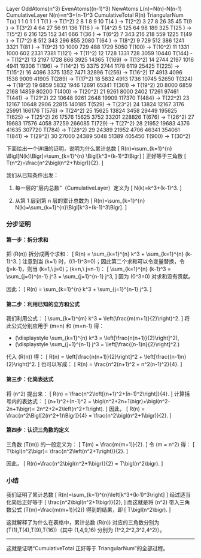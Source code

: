 Layer	OddAtoms(n^3)	EvenAtoms((n-1)^3)	NewAtoms L(n)=N(n)-N(n-1)	CumulativeLayer N(n)=n^3+(n-1)^3	CumulativeTotal R(n)	TriangularNum T(x)
1       1           0           1               1               1           T(1  ) -> T(1^2)
2       8           1           8               9               10          T(4  ) -> T(2^2)
3       27          8           26              35              45          T(9  ) -> T(3^2)
4       64          27          56              91              136         T(16 ) -> T(4^2)
5       125         64          98              189             325         T(25 ) -> T(5^2)
6       216         125         152             341             666         T(36 ) -> T(6^2)
7       343         216         218             559             1225        T(49 ) -> T(7^2)
8       512         343         296             855             2080        T(64 ) -> T(8^2)
9       729         512         386             1241            3321        T(81 ) -> T(9^2)
10      1000        729         488             1729            5050        T(100) -> T(10^2)
11      1331        1000        602             2331            7381        T(121) -> T(11^2)
12      1728        1331        728             3059            10440       T(144) -> T(12^2)
13      2197        1728        866             3925            14365       T(169) -> T(13^2)
14      2744        2197        1016            4941            19306       T(196) -> T(14^2)
15      3375        2744        1178            6119            25425       T(225) -> T(15^2)
16      4096        3375        1352            7471            32896       T(256) -> T(16^2)
17      4913        4096        1538            9009            41905       T(289) -> T(17^2)
18      5832        4913        1736            10745           52650       T(324) -> T(18^2)
19      6859        5832        1946            12691           65341       T(361) -> T(19^2)
20      8000        6859        2168            14859           80200       T(400) -> T(20^2)
21      9261        8000        2402            17261           97461       T(441) -> T(21^2)
22      10648       9261        2648            19909           117370      T(484) -> T(22^2)
23      12167       10648       2906            22815           140185      T(529) -> T(23^2)
24      13824       12167       3176            25991           166176      T(576) -> T(24^2)
25      15625       13824       3458            29449           195625      T(625) -> T(25^2)
26      17576       15625       3752            33201           228826      T(676) -> T(26^2)
27      19683       17576       4058            37259           266085      T(729) -> T(27^2)
28      21952       19683       4376            41635           307720      T(784) -> T(28^2)
29      24389       21952       4706            46341           354061      T(841) -> T(29^2)
30      27000       24389       5048            51389           405450      T(900) -> T(30^2)

下面给出一个详细的证明，说明为什么累计总数
\[
R(n)=\sum_{k=1}^{n} \Bigl[N(k)\Bigr]=\sum_{k=1}^{n} \Bigl[k^3+(k-1)^3\Bigr]
\]
正好等于三角数
\[
T(n^2)=\frac{n^2\bigl(n^2+1\bigr)}{2}.
\]

我们从已知条件出发：

1. 每一层的“层内总数”（CumulativeLayer）定义为
   \[
   N(k)=k^3+(k-1)^3.
   \]

2. 从第 1 层到第 n 层的累计总数为
   \[
   R(n)=\sum_{k=1}^{n} N(k)=\sum_{k=1}^{n}\Bigl[k^3+(k-1)^3\Bigr].
   \]

### 分步证明

#### 第一步：拆分求和

把 \(R(n)\) 拆分成两个求和：
\[
R(n) = \sum_{k=1}^{n} k^3 + \sum_{k=1}^{n} (k-1)^3.
\]
注意到当 \(k=1\) 时，\((1-1)^3=0\)；因此第二个求和可以令变量替换，令 \(j=k-1\)，则当 \(k=1,\ j=0\)；\(k=n,\ j=n-1\)：
\[
\sum_{k=1}^{n} (k-1)^3 = \sum_{j=0}^{n-1} j^3 = \sum_{j=1}^{n-1} j^3,
\]
因为 \(0^3=0\) 对求和没有贡献。

因此：
\[
R(n) = \sum_{k=1}^{n} k^3 + \sum_{j=1}^{n-1} j^3.
\]

#### 第二步：利用已知的立方和公式

我们利用公式：
\[
\sum_{k=1}^{m} k^3 = \left(\frac{m(m+1)}{2}\right)^2.
\]
将此公式分别应用于 \(m=n\) 和 \(m=n-1\) 得：
- \(\displaystyle \sum_{k=1}^{n} k^3 = \left[\frac{n(n+1)}{2}\right]^2\),
- \(\displaystyle \sum_{j=1}^{n-1} j^3 = \left[\frac{(n-1)n}{2}\right]^2.\)

代入 \(R(n)\) 得：
\[
R(n) = \left[\frac{n(n+1)}{2}\right]^2 + \left[\frac{(n-1)n}{2}\right]^2.
\]
也可以写成：
\[
R(n) = \frac{n^2(n+1)^2 + n^2(n-1)^2}{4}.
\]

#### 第三步：化简表达式

将 \(n^2\) 提出来：
\[
R(n) = \frac{n^2\left[(n+1)^2+(n-1)^2\right]}{4}.
\]
计算括号内的表达式：
\[
(n+1)^2+(n-1)^2 = \bigl(n^2+2n+1\bigr)+\bigl(n^2-2n+1\bigr)= 2n^2+2=2\left(n^2+1\right).
\]
因此，
\[
R(n) = \frac{n^2\Bigl[2(n^2+1)\Bigr]}{4} = \frac{n^2\bigl(n^2+1\bigr)}{2}.
\]

#### 第四步：认识三角数的定义

三角数 \(T(m)\) 的一般定义为：
\[
T(m) = \frac{m(m+1)}{2}.
\]
令 \(m = n^2\) 得：
\[
T\bigl(n^2\bigr)= \frac{n^2\left(n^2+1\right)}{2}.
\]

因此，
\[
R(n)=\frac{n^2\bigl(n^2+1\bigr)}{2} = T\bigl(n^2\bigr).
\]

### 小结

我们证明了累计总数
\[
R(n)=\sum_{k=1}^{n}\left[k^3+(k-1)^3\right]
\]
经过适当化简后正好等于
\[
\frac{n^2\bigl(n^2+1\bigr)}{2},
\]
而这就是将 \(n^2\) 带入三角数公式 \(T(m)=\frac{m(m+1)}{2}\) 得到的结果，即
\[
T\bigl(n^2\bigr).
\]

这就解释了为什么在表格中，累计总数 \(R(n)\) 对应的三角数分别为 \(T(1),T(4),T(9),T(16)\)（其中 \(1,4,9,16\) 分别为 \(1^2,2^2,3^2,4^2\)）。

---

这就是证明“CumulativeTotal 正好等于 TriangularNum”的全部过程。
